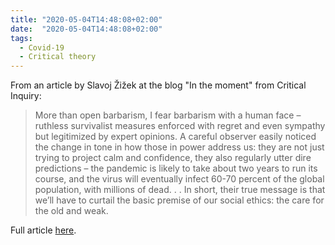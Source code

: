```yaml
---
title: "2020-05-04T14:48:08+02:00"
date:  "2020-05-04T14:48:08+02:00"
tags:
  - Covid-19
  - Critical theory
---
```


From an article by Slavoj Žižek at the blog "In the moment" from Critical Inquiry:

> More than open barbarism, I fear barbarism with a human face – ruthless survivalist measures enforced with regret and even sympathy but legitimized by expert opinions. A careful observer easily noticed the change in tone in how those in power address us: they are not just trying to project calm and confidence, they also regularly utter dire predictions – the pandemic is likely to take about two years to run its course, and the virus will eventually infect 60-70 percent of the global population, with millions of dead. . . In short, their true message is that we’ll have to curtail the basic premise of our social ethics: the care for the old and weak.

Full article [here](https://web.archive.org/web/20200504125457/https://critinq.wordpress.com/2020/03/18/is-barbarism-with-a-human-face-our-fate/).
